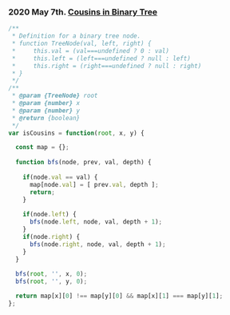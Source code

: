 ### 2020 May 7th. [Cousins in Binary Tree](https://leetcode.com/explore/challenge/card/may-leetcoding-challenge/534/week-1-may-1st-may-7th/3322/)
```javascript
/**
 * Definition for a binary tree node.
 * function TreeNode(val, left, right) {
 *     this.val = (val===undefined ? 0 : val)
 *     this.left = (left===undefined ? null : left)
 *     this.right = (right===undefined ? null : right)
 * }
 */
/**
 * @param {TreeNode} root
 * @param {number} x
 * @param {number} y
 * @return {boolean}
 */
var isCousins = function(root, x, y) {

  const map = {};
  
  function bfs(node, prev, val, depth) {
    
    if(node.val == val) {
      map[node.val] = [ prev.val, depth ];
      return;
    }
    
    if(node.left) {
      bfs(node.left, node, val, depth + 1);
    }
    if(node.right) {
      bfs(node.right, node, val, depth + 1);
    }
  }
  
  bfs(root, '', x, 0);
  bfs(root, '', y, 0);

  return map[x][0] !== map[y][0] && map[x][1] === map[y][1];
};




```
